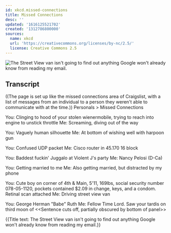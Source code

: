 ```yaml
---
id: xkcd.missed-connections
title: Missed Connections
desc: ''
updated: '1616125521702'
created: '1312786800000'
sources:
  name: xkcd
  url: 'https://creativecommons.org/licenses/by-nc/2.5/'
  license: Creative Commons 2.5
---
```

![The Street View van isn't going to find out anything Google won't already know from reading my email.](https://imgs.xkcd.com/comics/missed_connections.png)

## Transcript
((The page is set up like the missed connections area of Craigslist, with a list of messages from an individual to a person they weren't able to communicate with at the time.))
Personals > Missed Connections

You: Clinging to hood of your stolen wienermobile, trying to reach into engine to unstick throttle
Me: Screaming, diving out of the way

You: Vaguely human silhouette
Me: At bottom of wishing well with harpoon gun

You: Confused UDP packet
Me: Cisco router in 45.170
16 block

You: Baddest fuckin' Juggalo at Violent J's party
Me: Nancy Pelosi (D-Ca)

You: Getting married to me
Me: Also getting married, but distracted by my phone

You: Cute boy on corner of 4th & Main, 5'11, 169lbs, social security number 078-05-1120, pockets contained $2.09 in change, keys, and a condom. Retinal scan attached
Me: Driving street view van

You: George Herman "Babe" Ruth
Me: Fellow Time Lord. Saw your tardis on third moon of <<Sentence cuts off, partially obscured by bottom of panel>>

{{Title text: The Street View van isn't going to find out anything Google won't already know from reading my email.}}
